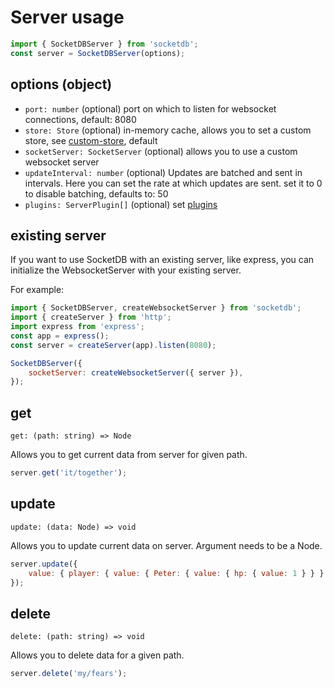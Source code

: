 # Server usage

```js
import { SocketDBServer } from 'socketdb';
const server = SocketDBServer(options);
```

## options (object)

- `port: number` (optional) port on which to listen for websocket connections, default: 8080
- `store: Store` (optional)
  in-memory cache, allows you to set a custom store, see [custom-store](custom-store), default
- `socketServer: SocketServer` (optional)
  allows you to use a custom websocket server
- `updateInterval: number` (optional)
  Updates are batched and sent in intervals. Here you can set the rate at which updates are sent.
  set it to 0 to disable batching, defaults to: 50
- `plugins: ServerPlugin[]` (optional)
  set [plugins](plugins)

## existing server

If you want to use SocketDB with an existing server, like express, you can initialize the WebsocketServer with your existing server.

For example:

```js
import { SocketDBServer, createWebsocketServer } from 'socketdb';
import { createServer } from 'http';
import express from 'express';
const app = express();
const server = createServer(app).listen(8080);

SocketDBServer({
	socketServer: createWebsocketServer({ server }),
});
```

## get

`get: (path: string) => Node`

Allows you to get current data from server for given path.

```js
server.get('it/together');
```

## update

`update: (data: Node) => void`

Allows you to update current data on server. Argument needs to be a Node.

```js
server.update({
	value: { player: { value: { Peter: { value: { hp: { value: 1 } } } } } },
});
```

## delete

`delete: (path: string) => void`

Allows you to delete data for a given path.

```js
server.delete('my/fears');
```
